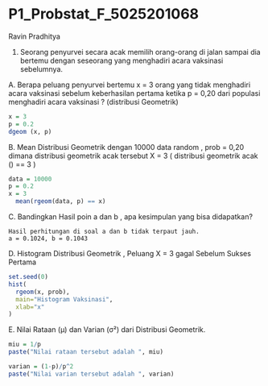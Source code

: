 # P1_Probstat_F_5025201068
Ravin Pradhitya

1. Seorang penyurvei secara acak memilih orang-orang di jalan sampai dia bertemu dengan
seseorang yang menghadiri acara vaksinasi sebelumnya.

A.  Berapa peluang penyurvei bertemu x = 3 orang yang tidak menghadiri acara vaksinasi
sebelum keberhasilan pertama ketika p = 0,20 dari populasi menghadiri acara vaksinasi ?
(distribusi Geometrik)

```r
x = 3
p = 0.2
dgeom (x, p)
```

B. Mean Distribusi Geometrik dengan 10000 data random , prob = 0,20 dimana distribusi
geometrik acak tersebut X = 3 ( distribusi geometrik acak () == 3 )

```r
data = 10000
p = 0.2
x = 3
  mean(rgeom(data, p) == x)
```

C. Bandingkan Hasil poin a dan b , apa kesimpulan yang bisa didapatkan?

```
Hasil perhitungan di soal a dan b tidak terpaut jauh.
a = 0.1024, b = 0.1043
```

D. Histogram Distribusi Geometrik , Peluang X = 3 gagal Sebelum Sukses Pertama

```r
set.seed(0)
hist(
  rgeom(x, prob),
  main="Histogram Vaksinasi",
  xlab="x"
)
```

E. Nilai Rataan (μ) dan Varian (σ²) dari Distribusi Geometrik.

```r
miu = 1/p
paste("Nilai rataan tersebut adalah ", miu)

varian = (1-p)/p^2
paste("Nilai varian tersebut adalah ", varian)
```
